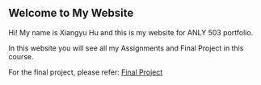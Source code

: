 ## Welcome to My Website

Hi! My name is Xiangyu Hu and this is my website for ANLY 503 portfolio.

In this website you will see all my Assignments and Final Project in this course.

For the final project, please refer:
[Final Project](Project_XiangyuHu.html)
